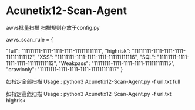 # Acunetix12-Scan-Agent
awvs批量扫描
扫描规则存放于config.py


awvs_scan_rule = {
                
"full": "11111111-1111-1111-1111-111111111111",
"highrisk": "11111111-1111-1111-1111-111111111112",
"XSS": "11111111-1111-1111-1111-111111111116",
"SQL": "11111111-1111-1111-1111-111111111113",
"Weakpass": "11111111-1111-1111-1111-111111111115",
"crawlonly": "11111111-1111-1111-1111-111111111117"
                    }


如指定全部扫描
Usage : python3 Acunetix12-Scan-Agent.py -f url.txt full

如指定高危扫描
Usage : python3 Acunetix12-Scan-Agent.py -f url.txt highrisk
